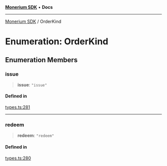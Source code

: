 [**Monerium SDK**](../README.md) • **Docs**

***

[Monerium SDK](../README.md) / OrderKind

# Enumeration: OrderKind

## Enumeration Members

### issue

> **issue**: `"issue"`

#### Defined in

[types.ts:281](https://github.com/monerium/js-monorepo/blob/294e3704bc2735fba770b1d2fbba8f31f3bfa306/packages/sdk/src/types.ts#L281)

***

### redeem

> **redeem**: `"redeem"`

#### Defined in

[types.ts:280](https://github.com/monerium/js-monorepo/blob/294e3704bc2735fba770b1d2fbba8f31f3bfa306/packages/sdk/src/types.ts#L280)
